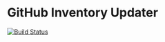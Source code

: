 # GitHub Inventory Updater

[![Build Status](https://github.com/uw-it-aca/tech-inventory-update/workflows/Build%2C%20Test%20and%20Deploy/badge.svg)](https://github.com/uw-it-aca/tech-inventory-update/actions)
